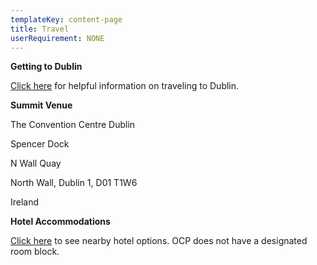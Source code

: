 ```yaml
---
templateKey: content-page
title: Travel
userRequirement: NONE
---
```

**Getting to Dublin**

[Click here](https://www.theccd.ie/event-venue/explore/getting-here/) for helpful information on traveling to Dublin.



**Summit Venue**

The Convention Centre Dublin

Spencer Dock

N Wall Quay

North Wall, Dublin 1, D01 T1W6

Ireland



**Hotel Accommodations**

[Click here](https://www.theccd.ie/explore-dublin/hotels-nearby/) to see nearby hotel options. OCP does not have a designated room block.
